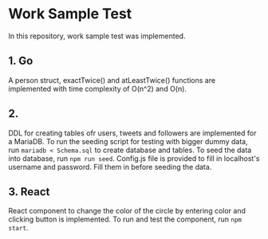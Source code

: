 # Work Sample Test
In this repository, work sample test was implemented.  

## 1. Go
A person struct, exactTwice() and atLeastTwice() functions are implemented with time complexity of O(n^2) and O(n).  

## 2. 
DDL for creating tables ofr users, tweets and followers are implemented for a MariaDB. 
To run the seeding script for testing with bigger dummy data, run `mariadb < Schema.sql` to create database and tables. 
To seed the data into database, run `npm run seed`. 
Config.js file is provided to fill in localhost's username and password. Fill them in before seeding the data. 

## 3. React
React component to change the color of the circle by entering color and clicking button is implemented. 
To run and test the component, run `npm start`. 
